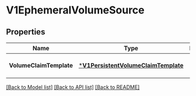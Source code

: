 # V1EphemeralVolumeSource

## Properties
Name | Type | Description | Notes
------------ | ------------- | ------------- | -------------
**VolumeClaimTemplate** | [***V1PersistentVolumeClaimTemplate**](v1.PersistentVolumeClaimTemplate.md) |  | [optional] [default to null]

[[Back to Model list]](../README.md#documentation-for-models) [[Back to API list]](../README.md#documentation-for-api-endpoints) [[Back to README]](../README.md)

